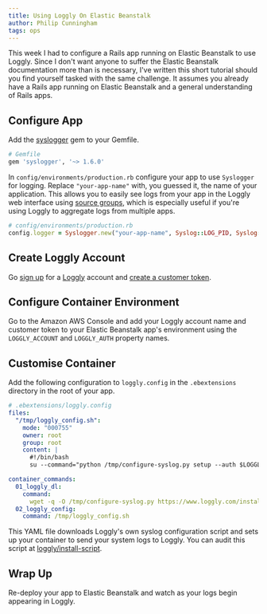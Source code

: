 ```yaml
---
title: Using Loggly On Elastic Beanstalk
author: Philip Cunningham
tags: ops
---
```


This week I had to configure a Rails app running on Elastic Beanstalk
to use Loggly. Since I don't want anyone to suffer the Elastic
Beanstalk documentation more than is necessary, I've written this
short tutorial should you find yourself tasked with the same
challenge. It assumes you already have a Rails app running on Elastic
Beanstalk and a general understanding of Rails apps.

## Configure App

Add the [syslogger](https://github.com/crohr/syslogger) gem to your Gemfile.

``` ruby
# Gemfile
gem 'syslogger', '~> 1.6.0'
```

In `config/environments/production.rb` configure your app to use
`Syslogger` for logging. Replace `"your-app-name"` with, you guessed
it, the name of your application. This allows you to easily see logs
from your app in the Loggly web interface using
[source groups](https://www.loggly.com/docs/source-groups/), which is
especially useful if you're using Loggly to aggregate logs from
multiple apps.

``` ruby
# config/environments/production.rb
config.logger = Syslogger.new("your-app-name", Syslog::LOG_PID, Syslog::LOG_LOCAL7)
```

## Create Loggly Account

Go [sign up](https://www.loggly.com/signup/) for a
[Loggly](https://www.loggly.com/) account and
[create a customer token](https://www.loggly.com/docs/customer-token-authentication-token/).

## Configure Container Environment

Go to the Amazon AWS Console and add your Loggly account name and
customer token to your Elastic Beanstalk app's environment using the
`LOGGLY_ACCOUNT` and `LOGGLY_AUTH` property names.

## Customise Container

Add the following configuration to `loggly.config` in the `.ebextensions`
directory in the root of your app.

``` yaml
# .ebextensions/loggly.config
files:
  "/tmp/loggly_config.sh":
    mode: "000755"
    owner: root
    group: root
    content: |
      #!/bin/bash
      su --command="python /tmp/configure-syslog.py setup --auth $LOGGLY_AUTH --account $LOGGLY_ACCOUNT --yes"

container_commands:
  01_loggly_dl:
    command:
      wget -q -O /tmp/configure-syslog.py https://www.loggly.com/install/configure-syslog.py
  02_loggly_config:
    command: /tmp/loggly_config.sh
```

This YAML file downloads Loggly's own syslog configuration script and
sets up your container to send your system logs to Loggly. You can
audit this script at
[loggly/install-script](https://github.com/loggly/install-script/blob/master/configure-syslog.py).

## Wrap Up

Re-deploy your app to Elastic Beanstalk and watch as your logs begin
appearing in Loggly.
